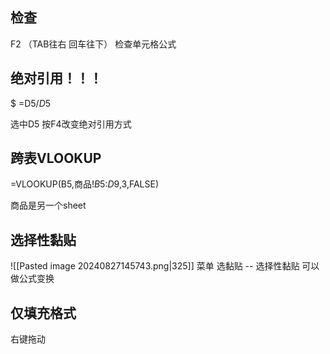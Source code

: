 ## 检查
F2 （TAB往右 回车往下）
检查单元格公式

## 绝对引用！！！
$
=D5/$D$5

选中D5 按F4改变绝对引用方式

## 跨表VLOOKUP
=VLOOKUP(B5,商品!$B$5:$D$9,3,FALSE)

商品是另一个sheet

## 选择性黏贴
![[Pasted image 20240827145743.png|325]]
菜单 选黏贴 -- 选择性黏贴 可以做公式变换

## 仅填充格式
右键拖动